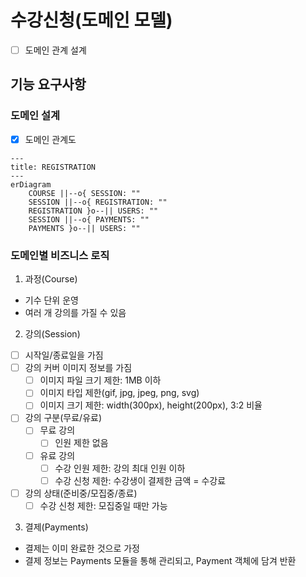 # 수강신청(도메인 모델)

- [ ] 도메인 관계 설계

## 기능 요구사항

### 도메인 설계

- [x] 도메인 관계도

```mermaid
---
title: REGISTRATION
---
erDiagram
    COURSE ||--o{ SESSION: ""
    SESSION ||--o{ REGISTRATION: ""
    REGISTRATION }o--|| USERS: ""
    SESSION ||--o{ PAYMENTS: ""
    PAYMENTS }o--|| USERS: ""
```

### 도메인별 비즈니스 로직

1. 과정(Course)

- 기수 단위 운영
- 여러 개 강의를 가질 수 있음

2. 강의(Session)

- [ ] 시작일/종료일을 가짐
- [ ] 강의 커버 이미지 정보를 가짐
    - [ ] 이미지 파일 크기 제한: 1MB 이하
    - [ ] 이미지 타입 제한(gif, jpg, jpeg, png, svg)
    - [ ] 이미지 크기 제한: width(300px), height(200px), 3:2 비율
- [ ] 강의 구분(무료/유료)
    - [ ] 무료 강의
        - [ ] 인원 제한 없음
    - [ ] 유료 강의
        - [ ] 수강 인원 제한: 강의 최대 인원 이하
        - [ ] 수강 신청 제한: 수강생이 결제한 금액 = 수강료
- [ ] 강의 상태(준비중/모집중/종료)
    - [ ] 수강 신청 제한: 모집중일 때만 가능

3. 결제(Payments)

- 결제는 이미 완료한 것으로 가정
- 결제 정보는 Payments 모듈을 통해 관리되고, Payment 객체에 담겨 반환